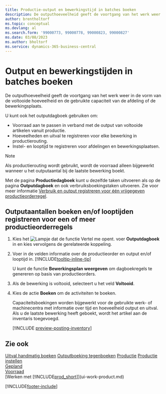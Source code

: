```yaml
---
title: Productie-output en bewerkingstijd in batches boeken
description: De outputhoeveelheid geeft de voortgang van het werk weer in de vorm van de voltooide hoeveelheid en de gebruikte capaciteit van de afdeling of de bewerkingsplaats.
author: brentholtorf
ms.topic: conceptual
ms.devlang: al
ms.search.form: '99000773, 99000778, 99000823, 99000827'
ms.date: 03/08/2023
ms.author: bholtorf
ms.service: dynamics-365-business-central
---
```

# Output en bewerkingstijden in batches boeken

De outputhoeveelheid geeft de voortgang van het werk weer in de vorm van de voltooide hoeveelheid en de gebruikte capaciteit van de afdeling of de bewerkingsplaats.

U kunt ook het outputdagboek gebruiken om:

* Voorraad aan te passen in verband met de output van voltooide artikelen vanuit productie.
* Hoeveelheden en uitval te registreren voor elke bewerking in productierouting.
* Instel- en looptijd te registreren voor afdelingen en bewerkingsplaatsen.

> [!NOTE]
> Als productierouting wordt gebruikt, wordt de voorraad alleen bijgewerkt wanneer u het outputaantal bij de laatste bewerking boekt.

Met de pagina **Productiedagboek** kunt u dezelfde taken uitvoeren als op de pagina **Outputdagboek** en ook verbruiksboekingstaken uitvoeren. Zie voor meer informatie [Verbruik en output registreren voor één vrijgegeven productieorderregel](production-how-to-register-consumption-and-output.md).

## Outputaantallen boeken en/of looptijden registreren voor een of meer productieorderregels

1. Kies het ![Lampje dat de functie Vertel me opent.](media/ui-search/search_small.png "Vertel me wat u wilt doen") voer **Outputdagboek** in en kies vervolgens de gerelateerde koppeling.  
2. Voer in de velden informatie over de productieorder en output en/of looptijd in. [!INCLUDE[tooltip-inline-tip](includes/tooltip-inline-tip_md.md)]
  
    U kunt de functie **Bewerkingsplan weergeven** om dagboekregels te genereren op basis van productieorders.
  
3. Als de bewerking is voltooid, selecteert u het veld **Voltooid**.  
4. Kies de actie **Boeken** om de activiteiten te boeken.

    Capaciteitsboekingen worden bijgewerkt voor de gebruikte werk- of machinecentra met informatie over tijd en hoeveelheid output en uitval. Als u de laatste bewerking heeft geboekt, wordt het artikel aan de inventaris toegevoegd.

    [!INCLUDE [preview-posting-inventory](includes/preview-posting-inventory.md)]

## Zie ook

[Uitval handmatig boeken](production-how-to-post-scrap.md)
[Outputboeking tegenboeken](production-how-to-reverse-output-posting.md)
[Productie](production-manage-manufacturing.md)
[Productie instellen](production-configure-production-processes.md)  
[Gepland](production-planning.md)  
[Voorraad](inventory-manage-inventory.md)  
[Werken met [!INCLUDE[prod_short](includes/prod_short.md)]](ui-work-product.md)


[!INCLUDE[footer-include](includes/footer-banner.md)]
